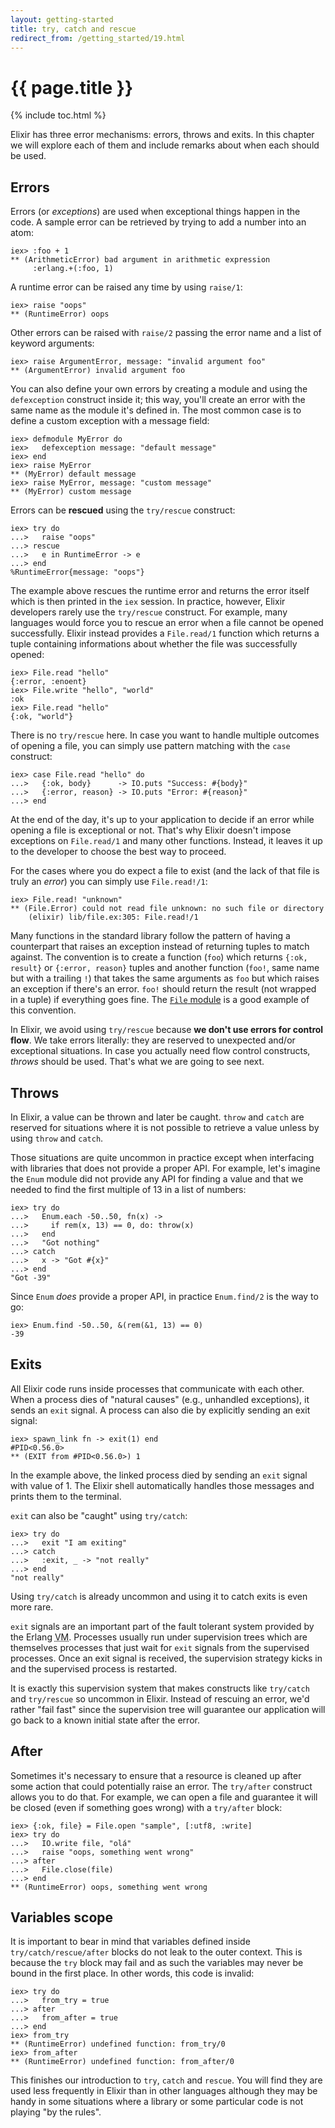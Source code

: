 ```yaml
---
layout: getting-started
title: try, catch and rescue
redirect_from: /getting_started/19.html
---
```


# {{ page.title }}

{% include toc.html %}

Elixir has three error mechanisms: errors, throws and exits. In this chapter we will explore each of them and include remarks about when each should be used.

## Errors

Errors (or *exceptions*) are used when exceptional things happen in the code. A sample error can be retrieved by trying to add a number into an atom:

```iex
iex> :foo + 1
** (ArithmeticError) bad argument in arithmetic expression
     :erlang.+(:foo, 1)
```

A runtime error can be raised any time by using `raise/1`:

```iex
iex> raise "oops"
** (RuntimeError) oops
```

Other errors can be raised with `raise/2` passing the error name and a list of keyword arguments:

```iex
iex> raise ArgumentError, message: "invalid argument foo"
** (ArgumentError) invalid argument foo
```

You can also define your own errors by creating a module and using the `defexception` construct inside it; this way, you'll create an error with the same name as the module it's defined in. The most common case is to define a custom exception with a message field:

```iex
iex> defmodule MyError do
iex>   defexception message: "default message"
iex> end
iex> raise MyError
** (MyError) default message
iex> raise MyError, message: "custom message"
** (MyError) custom message
```

Errors can be **rescued** using the `try/rescue` construct:

```iex
iex> try do
...>   raise "oops"
...> rescue
...>   e in RuntimeError -> e
...> end
%RuntimeError{message: "oops"}
```

The example above rescues the runtime error and returns the error itself which is then printed in the `iex` session. In practice, however, Elixir developers rarely use the `try/rescue` construct. For example, many languages would force you to rescue an error when a file cannot be opened successfully. Elixir instead provides a `File.read/1` function which returns a tuple containing informations about whether the file was successfully opened:

```iex
iex> File.read "hello"
{:error, :enoent}
iex> File.write "hello", "world"
:ok
iex> File.read "hello"
{:ok, "world"}
```

There is no `try/rescue` here. In case you want to handle multiple outcomes of opening a file, you can simply use pattern matching with the `case` construct:

```iex
iex> case File.read "hello" do
...>   {:ok, body}      -> IO.puts "Success: #{body}"
...>   {:error, reason} -> IO.puts "Error: #{reason}"
...> end
```

At the end of the day, it's up to your application to decide if an error while opening a file is exceptional or not. That's why Elixir doesn't impose exceptions on `File.read/1` and many other functions. Instead, it leaves it up to the developer to choose the best way to proceed.

For the cases where you do expect a file to exist (and the lack of that file is truly an *error*) you can simply use `File.read!/1`:

```iex
iex> File.read! "unknown"
** (File.Error) could not read file unknown: no such file or directory
    (elixir) lib/file.ex:305: File.read!/1
```

Many functions in the standard library follow the pattern of having a counterpart that raises an exception instead of returning tuples to match against. The convention is to create a function (`foo`) which returns `{:ok, result}` or `{:error, reason}` tuples and another function (`foo!`, same name but with a trailing `!`) that takes the same arguments as `foo` but which raises an exception if there's an error. `foo!` should return the result (not wrapped in a tuple) if everything goes fine. The [`File` module](/docs/stable/elixir/File.html) is a good example of this convention.

In Elixir, we avoid using `try/rescue` because **we don't use errors for control flow**. We take errors literally: they are reserved to unexpected and/or exceptional situations. In case you actually need flow control constructs, *throws* should be used. That's what we are going to see next.

## Throws

In Elixir, a value can be thrown and later be caught. `throw` and `catch` are reserved for situations where it is not possible to retrieve a value unless by using `throw` and `catch`.

Those situations are quite uncommon in practice except when interfacing with libraries that does not provide a proper API. For example, let's imagine the `Enum` module did not provide any API for finding a value and that we needed to find the first multiple of 13 in a list of numbers:

```iex
iex> try do
...>   Enum.each -50..50, fn(x) ->
...>     if rem(x, 13) == 0, do: throw(x)
...>   end
...>   "Got nothing"
...> catch
...>   x -> "Got #{x}"
...> end
"Got -39"
```

Since `Enum` *does* provide a proper API, in practice `Enum.find/2` is the way to go:

```iex
iex> Enum.find -50..50, &(rem(&1, 13) == 0)
-39
```

## Exits

All Elixir code runs inside processes that communicate with each other. When a process dies of "natural causes" (e.g., unhandled exceptions), it sends an `exit` signal. A process can also die by explicitly sending an exit signal:

```iex
iex> spawn_link fn -> exit(1) end
#PID<0.56.0>
** (EXIT from #PID<0.56.0>) 1
```

In the example above, the linked process died by sending an `exit` signal with value of 1. The Elixir shell automatically handles those messages and prints them to the terminal.

`exit` can also be "caught" using `try/catch`:

```iex
iex> try do
...>   exit "I am exiting"
...> catch
...>   :exit, _ -> "not really"
...> end
"not really"
```

Using `try/catch` is already uncommon and using it to catch exits is even more rare.

`exit` signals are an important part of the fault tolerant system provided by the Erlang <abbr title="Virtual Machine">VM</abbr>. Processes usually run under supervision trees which are themselves processes that just wait for `exit` signals from the supervised processes. Once an exit signal is received, the supervision strategy kicks in and the supervised process is restarted.

It is exactly this supervision system that makes constructs like `try/catch` and `try/rescue` so uncommon in Elixir. Instead of rescuing an error, we'd rather "fail fast" since the supervision tree will guarantee our application will go back to a known initial state after the error.

## After

Sometimes it's necessary to ensure that a resource is cleaned up after some action that could potentially raise an error. The `try/after` construct allows you to do that. For example, we can open a file and guarantee it will be closed (even if something goes wrong) with a `try/after` block:

```iex
iex> {:ok, file} = File.open "sample", [:utf8, :write]
iex> try do
...>   IO.write file, "olá"
...>   raise "oops, something went wrong"
...> after
...>   File.close(file)
...> end
** (RuntimeError) oops, something went wrong
```

## Variables scope

It is important to bear in mind that variables defined inside `try/catch/rescue/after` blocks do not leak to the outer context. This is because the `try` block may fail and as such the variables may never be bound in the first place. In other words, this code is invalid:

```iex
iex> try do
...>   from_try = true
...> after
...>   from_after = true
...> end
iex> from_try
** (RuntimeError) undefined function: from_try/0
iex> from_after
** (RuntimeError) undefined function: from_after/0
```

This finishes our introduction to `try`, `catch` and `rescue`. You will find they are used less frequently in Elixir than in other languages although they may be handy in some situations where a library or some particular code is not playing "by the rules".
